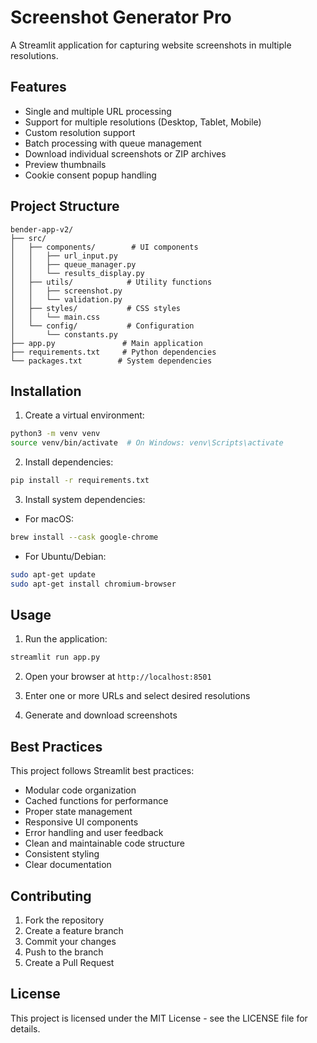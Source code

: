 # Screenshot Generator Pro

A Streamlit application for capturing website screenshots in multiple resolutions.

## Features

- Single and multiple URL processing
- Support for multiple resolutions (Desktop, Tablet, Mobile)
- Custom resolution support
- Batch processing with queue management
- Download individual screenshots or ZIP archives
- Preview thumbnails
- Cookie consent popup handling

## Project Structure

```
bender-app-v2/
├── src/
│   ├── components/        # UI components
│   │   ├── url_input.py
│   │   ├── queue_manager.py
│   │   └── results_display.py
│   ├── utils/            # Utility functions
│   │   ├── screenshot.py
│   │   └── validation.py
│   ├── styles/           # CSS styles
│   │   └── main.css
│   └── config/           # Configuration
│       └── constants.py
├── app.py               # Main application
├── requirements.txt     # Python dependencies
└── packages.txt        # System dependencies
```

## Installation

1. Create a virtual environment:
```bash
python3 -m venv venv
source venv/bin/activate  # On Windows: venv\Scripts\activate
```

2. Install dependencies:
```bash
pip install -r requirements.txt
```

3. Install system dependencies:
- For macOS:
```bash
brew install --cask google-chrome
```
- For Ubuntu/Debian:
```bash
sudo apt-get update
sudo apt-get install chromium-browser
```

## Usage

1. Run the application:
```bash
streamlit run app.py
```

2. Open your browser at `http://localhost:8501`

3. Enter one or more URLs and select desired resolutions

4. Generate and download screenshots

## Best Practices

This project follows Streamlit best practices:

- Modular code organization
- Cached functions for performance
- Proper state management
- Responsive UI components
- Error handling and user feedback
- Clean and maintainable code structure
- Consistent styling
- Clear documentation

## Contributing

1. Fork the repository
2. Create a feature branch
3. Commit your changes
4. Push to the branch
5. Create a Pull Request

## License

This project is licensed under the MIT License - see the LICENSE file for details.

